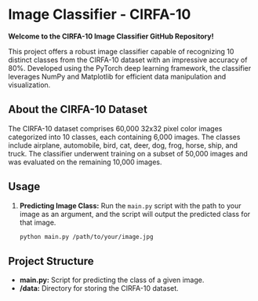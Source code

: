 # Image Classifier - CIRFA-10

**Welcome to the CIRFA-10 Image Classifier GitHub Repository!**

This project offers a robust image classifier capable of recognizing 10 distinct classes from the CIRFA-10 dataset with an impressive accuracy of 80%. Developed using the PyTorch deep learning framework, the classifier leverages NumPy and Matplotlib for efficient data manipulation and visualization.

## About the CIRFA-10 Dataset

The CIRFA-10 dataset comprises 60,000 32x32 pixel color images categorized into 10 classes, each containing 6,000 images. The classes include airplane, automobile, bird, cat, deer, dog, frog, horse, ship, and truck. The classifier underwent training on a subset of 50,000 images and was evaluated on the remaining 10,000 images.

## Usage

1. **Predicting Image Class:**
   Run the `main.py` script with the path to your image as an argument, and the script will output the predicted class for that image.

   ```bash
   python main.py /path/to/your/image.jpg
   ```

## Project Structure

- **main.py:** Script for predicting the class of a given image.
- **/data:** Directory for storing the CIRFA-10 dataset.

